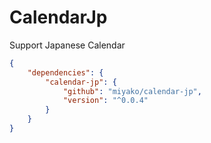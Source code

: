 # CalendarJp

Support Japanese Calendar

```json
{
	"dependencies": {
		"calendar-jp": {
			"github": "miyako/calendar-jp",
			"version": "^0.0.4"
		}
	}
}
```
